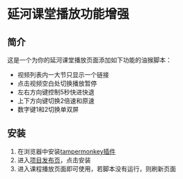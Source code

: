 # 延河课堂播放功能增强

## 简介

这是一个为你的延河课堂播放页面添加如下功能的油猴脚本：

* 视频列表内一大节只显示一个链接
* 点击视频空白处切换播放暂停
* 左右方向键控制5秒快进快退
* 上下方向键切换2倍速和原速
* 数字键1和2切换单双屏

## 安装

1. 在浏览器中安装[tampermonkey插件](https://www.tampermonkey.net/)
2. 进入[项目发布页](https://greasyfork.org/zh-CN/scripts/434987)，点击安装
3. 进入课程播放页面即可使用，若脚本没有运行，则刷新页面